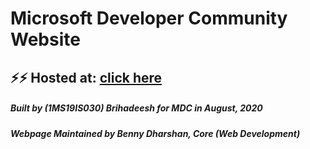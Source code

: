 # Microsoft Developer Community Website

## ⚡⚡ Hosted at: [click here](https://mdcommunity.herokuapp.com/index-light.html)

##### Built by (1MS19IS030) Brihadeesh for MDC in August, 2020
##### Webpage Maintained by Benny Dharshan, Core (Web Development)
